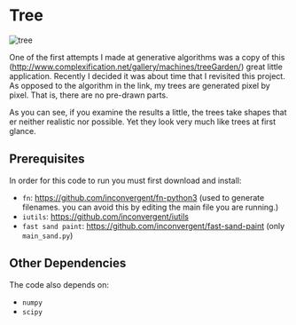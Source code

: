 Tree
=============

![tree](http://inconvergent.net/img/tree_c.jpg "tree")

One of the first attempts I made at generative algorithms was a copy of this
(http://www.complexification.net/gallery/machines/treeGarden/) great little
application. Recently I decided it was about time that I revisited this
project. As opposed to the algorithm in the link, my trees are generated pixel
by pixel. That is, there are no pre-drawn parts.

As you can see, if you examine the results a little, the trees take shapes that
er neither realistic nor possible. Yet they look very much like trees at first
glance.

## Prerequisites

In order for this code to run you must first download and install:

*    `fn`: https://github.com/inconvergent/fn-python3 (used to generate
     filenames. you can avoid this by editing the main file you are running.)
*    `iutils`: https://github.com/inconvergent/iutils
*    `fast sand paint`: https://github.com/inconvergent/fast-sand-paint (only `main_sand.py`)

## Other Dependencies

The code also depends on:

*    `numpy`
*    `scipy`

